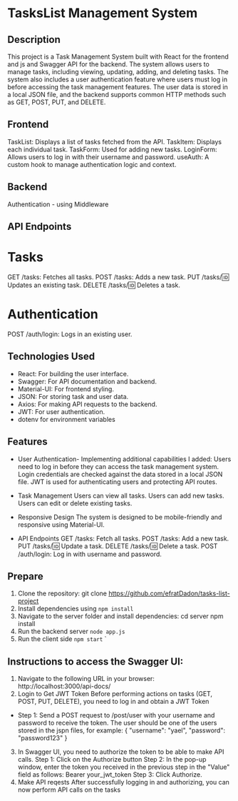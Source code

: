 # TasksList Management System

## Description
This project is a Task Management System built with React for the frontend and js and Swagger API for the backend. The system allows users to manage tasks, including viewing, updating, adding, and deleting tasks. The system also includes a user authentication feature where users must log in before accessing the task management features. The user data is stored in a local JSON file, and the backend supports common HTTP methods such as GET, POST, PUT, and DELETE.

## Frontend 
TaskList: Displays a list of tasks fetched from the API.
TaskItem: Displays each individual task.
TaskForm: Used for adding new tasks.
LoginForm: Allows users to log in with their username and password.
useAuth: A custom hook to manage authentication logic and context.

## Backend
Authentication - using Middleware
## API Endpoints
# Tasks
GET /tasks: Fetches all tasks.
POST /tasks: Adds a new task.
PUT /tasks/:id: Updates an existing task.
DELETE /tasks/:id: Deletes a task.
# Authentication
POST /auth/login: Logs in an existing user.


## Technologies Used
- React: For building the user interface.
- Swagger: For API documentation and backend.
- Material-UI: For frontend styling.
- JSON: For storing task and user data.
- Axios: For making API requests to the backend.
- JWT: For user authentication.
- dotenv for environment variables


## Features
 - User Authentication- Implementing additional capabilities I added:
Users need to log in before they can access the task management system.
Login credentials are checked against the data stored in a local JSON file.
JWT is used for authenticating users and protecting API routes.

- Task Management
Users can view all tasks.
Users can add new tasks.
Users can edit or delete existing tasks.

- Responsive Design
The system is designed to be mobile-friendly and responsive using Material-UI.

- API Endpoints
GET /tasks: Fetch all tasks.
POST /tasks: Add a new task.
PUT /tasks/:id: Update a task.
DELETE /tasks/:id: Delete a task.
POST /auth/login: Log in with username and password.

## Prepare
1. Clone the repository:
git clone https://github.com/efratDadon/tasks-list-project
2. Install dependencies using `npm install`
3. Navigate to the server folder and install dependencies:
cd server
npm install
4. Run the backend server `node app.js`
5. Run the client side `npm start`
`

## Instructions to access the Swagger UI:
1. Navigate to the following URL in your browser: http://localhost:3000/api-docs/
2. Login to Get JWT Token
Before performing actions on tasks (GET, POST, PUT, DELETE), you need to log in and obtain a JWT Token
- Step 1: Send a POST request to /post/user with your username and password to receive the token.
The user should be one of the users stored in the jspn files, for example: 
{
  "username": "yael",
  "password": "password123"
}
3. In Swagger UI, you need to authorize the token to be able to make API calls.
Step 1: Click on the Authorize button 
Step 2: In the pop-up window, enter the token you received in the previous step in the "Value" field as follows:  Bearer your_jwt_token
Step 3: Click Authorize.
4. Make API reqests
After successfully logging in and authorizing, you can now perform API calls on the tasks


